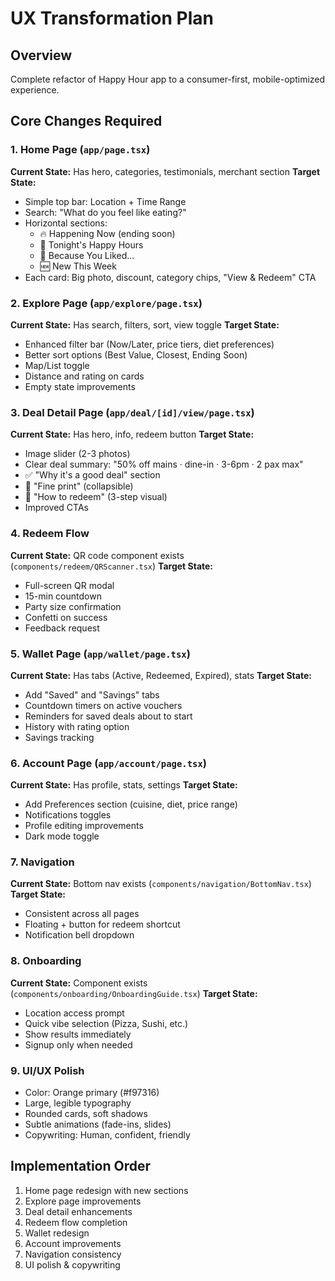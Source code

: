 # UX Transformation Plan

## Overview
Complete refactor of Happy Hour app to a consumer-first, mobile-optimized experience.

## Core Changes Required

### 1. Home Page (`app/page.tsx`)
**Current State:** Has hero, categories, testimonials, merchant section
**Target State:** 
- Simple top bar: Location + Time Range
- Search: "What do you feel like eating?"
- Horizontal sections:
  - 🔥 Happening Now (ending soon)
  - 🌙 Tonight's Happy Hours
  - 🍣 Because You Liked...
  - 🆕 New This Week
- Each card: Big photo, discount, category chips, "View & Redeem" CTA

### 2. Explore Page (`app/explore/page.tsx`)
**Current State:** Has search, filters, sort, view toggle
**Target State:** 
- Enhanced filter bar (Now/Later, price tiers, diet preferences)
- Better sort options (Best Value, Closest, Ending Soon)
- Map/List toggle
- Distance and rating on cards
- Empty state improvements

### 3. Deal Detail Page (`app/deal/[id]/view/page.tsx`)
**Current State:** Has hero, info, redeem button
**Target State:**
- Image slider (2-3 photos)
- Clear deal summary: "50% off mains · dine-in · 3-6pm · 2 pax max"
- ✅ "Why it's a good deal" section
- 📜 "Fine print" (collapsible)
- 📍 "How to redeem" (3-step visual)
- Improved CTAs

### 4. Redeem Flow
**Current State:** QR code component exists (`components/redeem/QRScanner.tsx`)
**Target State:**
- Full-screen QR modal
- 15-min countdown
- Party size confirmation
- Confetti on success
- Feedback request

### 5. Wallet Page (`app/wallet/page.tsx`)
**Current State:** Has tabs (Active, Redeemed, Expired), stats
**Target State:**
- Add "Saved" and "Savings" tabs
- Countdown timers on active vouchers
- Reminders for saved deals about to start
- History with rating option
- Savings tracking

### 6. Account Page (`app/account/page.tsx`)
**Current State:** Has profile, stats, settings
**Target State:**
- Add Preferences section (cuisine, diet, price range)
- Notifications toggles
- Profile editing improvements
- Dark mode toggle

### 7. Navigation
**Current State:** Bottom nav exists (`components/navigation/BottomNav.tsx`)
**Target State:**
- Consistent across all pages
- Floating + button for redeem shortcut
- Notification bell dropdown

### 8. Onboarding
**Current State:** Component exists (`components/onboarding/OnboardingGuide.tsx`)
**Target State:**
- Location access prompt
- Quick vibe selection (Pizza, Sushi, etc.)
- Show results immediately
- Signup only when needed

### 9. UI/UX Polish
- Color: Orange primary (#f97316)
- Large, legible typography
- Rounded cards, soft shadows
- Subtle animations (fade-ins, slides)
- Copywriting: Human, confident, friendly

## Implementation Order
1. Home page redesign with new sections
2. Explore page improvements
3. Deal detail enhancements
4. Redeem flow completion
5. Wallet redesign
6. Account improvements
7. Navigation consistency
8. UI polish & copywriting

